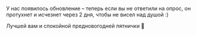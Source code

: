 У нас появилось обновление – теперь если вы не ответили на опрос, он протухнет и исчезнет через 2 дня, чтобы не висел над душой :)

Лучшей вам и спокойной предновогодней пятнички 🎄